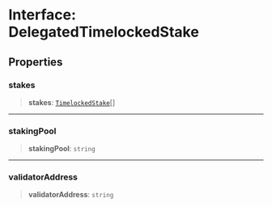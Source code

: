 # Interface: DelegatedTimelockedStake

## Properties

### stakes

> **stakes**: [`TimelockedStake`](../type-aliases/TimelockedStake.md)[]

***

### stakingPool

> **stakingPool**: `string`

***

### validatorAddress

> **validatorAddress**: `string`
